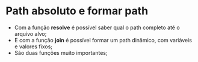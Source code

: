 # Path absoluto e formar path

- Com a função **resolve** é possível saber qual o path completo até o arquivo alvo;
- E com a função **join** é possível formar um path dinâmico, com variáveis e valores fixos;
- São duas funções muito importantes;
